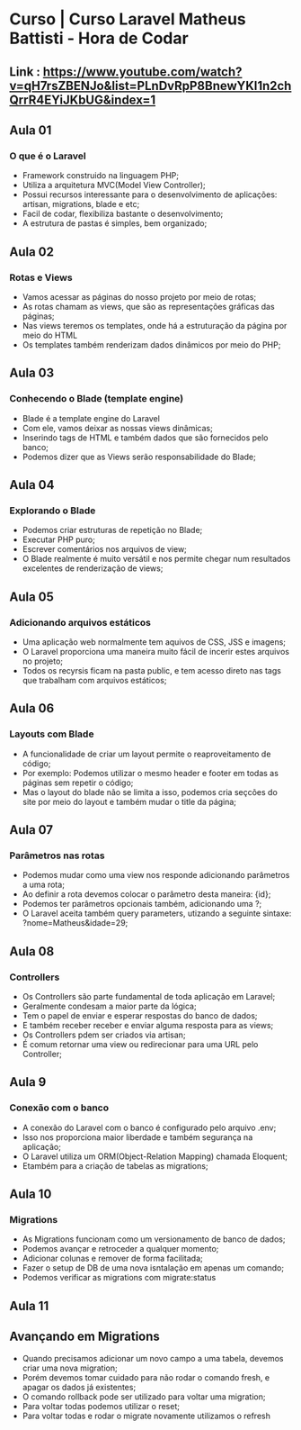 # Curso | Curso Laravel Matheus Battisti - Hora de Codar
## Link : https://www.youtube.com/watch?v=qH7rsZBENJo&list=PLnDvRpP8BnewYKI1n2chQrrR4EYiJKbUG&index=1

## Aula 01

### O que é o Laravel

- Framework construido na linguagem PHP;
- Utiliza a arquitetura MVC(Model View Controller);
- Possui recursos interessante para o desenvolvimento de aplicações: artisan, migrations, blade e etc;
- Facil de codar, flexibiliza bastante  o desenvolvimento;
- A estrutura de pastas é simples, bem organizado;

##

## Aula 02

### Rotas e Views

- Vamos acessar as páginas do nosso projeto por meio de rotas;
- As rotas chamam as views, que são as representações gráficas das páginas;
- Nas views teremos os templates, onde há a estruturação da página por meio do HTML
- Os templates também renderizam dados dinâmicos por meio do PHP;

##

## Aula 03

### Conhecendo o Blade (template engine)

- Blade é a template engine do Laravel
- Com ele, vamos deixar as nossas views dinâmicas;
- Inserindo tags de HTML e também dados que são fornecidos pelo banco;
- Podemos dizer que as Views serão responsabilidade do Blade;

##

## Aula 04

### Explorando o Blade

- Podemos criar estruturas de repetição no Blade;
- Executar PHP puro;
- Escrever comentários nos arquivos de view;
- O Blade realmente é muito versátil e nos permite chegar num resultados excelentes de renderização de views;

##

## Aula 05

### Adicionando arquivos estáticos

- Uma aplicação web normalmente tem aquivos de CSS, JSS e imagens;
- O Laravel proporciona uma maneira muito fácil de incerir estes arquivos no projeto;
- Todos os recyrsis ficam na pasta public, e tem acesso direto nas tags que trabalham com arquivos estáticos;

##

## Aula 06

### Layouts com Blade

- A funcionalidade de criar um layout permite o reaproveitamento de código;
- Por exemplo: Podemos utilizar o mesmo header e footer em todas as páginas sem repetir o código;
- Mas o layout do blade não se limita a isso, podemos cria seçcões do site por meio do layout e também mudar o title da página; 

##

## Aula 07

### Parâmetros nas rotas

- Podemos mudar como uma view nos responde adicionando parâmetros a uma rota;
- Ao definir a rota devemos colocar o parâmetro desta maneira: {id};
- Podemos ter parâmetros opcionais também, adicionando uma ?;
- O Laravel aceita também query parameters, utizando a seguinte sintaxe: ?nome=Matheus&idade=29;

## Aula 08

### Controllers

- Os Controllers são parte fundamental de toda aplicação em Laravel;
- Geralmente condesam a maior parte da lógica;
- Tem o papel de enviar e esperar respostas do banco de dados;
- E também receber receber e enviar alguma resposta para as views;
- Os Controllers pdem ser criados via artisan;
- É comum retornar uma view ou redirecionar para uma URL pelo Controller;

## Aula 9

### Conexão com o banco

- A conexão do Laravel com o banco é configurado pelo arquivo .env;
- Isso nos proporciona maior liberdade e também segurança na aplicação;
- O Laravel utiliza um ORM(Object-Relation Mapping) chamada Eloquent;
- Etambém para a criação de tabelas as migrations;

## Aula 10

### Migrations 

- As Migrations funcionam como um versionamento de banco de dados;
- Podemos avançar e retroceder a qualquer momento;
- Adicionar colunas e remover de forma facilitada;
- Fazer o setup de DB de uma nova isntalação em apenas um comando;
- Podemos verificar as migrations com migrate:status

## Aula 11

## Avançando em Migrations
- Quando precisamos adicionar um novo campo a uma tabela, devemos criar uma nova migration;
- Porém devemos tomar cuidado para não rodar o comando fresh, e apagar os dados já existentes;
- O comando rollback pode ser utilizado para voltar uma migration;
- Para voltar todas podemos utilizar o reset;
- Para voltar todas e rodar o migrate novamente utilizamos o refresh